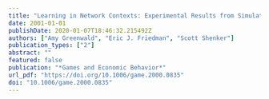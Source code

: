 ```yaml
---
title: "Learning in Network Contexts: Experimental Results from Simulations"
date: 2001-01-01
publishDate: 2020-01-07T18:46:32.215492Z
authors: ["Amy Greenwald", "Eric J. Friedman", "Scott Shenker"]
publication_types: ["2"]
abstract: ""
featured: false
publication: "*Games and Economic Behavior*"
url_pdf: "https://doi.org/10.1006/game.2000.0835"
doi: "10.1006/game.2000.0835"
---
```


